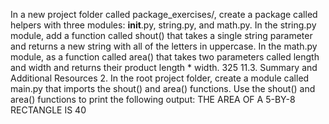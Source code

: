 In a new project folder called package_exercises/, create a package
called helpers with three modules: **init**.py, string.py, and
math.py.
In the string.py module, add a function called shout() that
takes a single string parameter and returns a new string with all
of the letters in uppercase.
In the math.py module, as a function called area() that takes
two parameters called length and width and returns their product
length \* width.
325
11.3. Summary and Additional Resources 2. In the root project folder, create a module called main.py that imports the shout() and area() functions. Use the shout() and area()
functions to print the following output:
THE AREA OF A 5-BY-8 RECTANGLE IS 40
